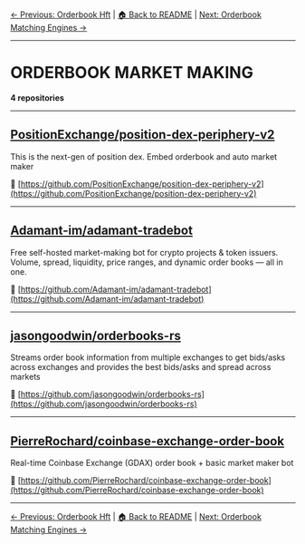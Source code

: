[← Previous: Orderbook Hft](orderbook-hft.txt) | [🏠 Back to README](../README.md) | [Next: Orderbook Matching Engines →](orderbook-matching-engines.txt)

---

# ORDERBOOK MARKET MAKING

**4 repositories**

---

## [PositionExchange/position-dex-periphery-v2](https://github.com/PositionExchange/position-dex-periphery-v2)

This is the next-gen of position dex. Embed orderbook and auto market maker

🔗 [https://github.com/PositionExchange/position-dex-periphery-v2](https://github.com/PositionExchange/position-dex-periphery-v2)

---

## [Adamant-im/adamant-tradebot](https://github.com/Adamant-im/adamant-tradebot)

Free self-hosted market-making bot for crypto projects & token issuers. Volume, spread, liquidity, price ranges, and dynamic order books — all in one.

🔗 [https://github.com/Adamant-im/adamant-tradebot](https://github.com/Adamant-im/adamant-tradebot)

---

## [jasongoodwin/orderbooks-rs](https://github.com/jasongoodwin/orderbooks-rs)

Streams order book information from multiple exchanges to get bids/asks across exchanges and provides the best bids/asks and spread across markets

🔗 [https://github.com/jasongoodwin/orderbooks-rs](https://github.com/jasongoodwin/orderbooks-rs)

---

## [PierreRochard/coinbase-exchange-order-book](https://github.com/PierreRochard/coinbase-exchange-order-book)

Real-time Coinbase Exchange (GDAX) order book + basic market maker bot

🔗 [https://github.com/PierreRochard/coinbase-exchange-order-book](https://github.com/PierreRochard/coinbase-exchange-order-book)

---


[← Previous: Orderbook Hft](orderbook-hft.txt) | [🏠 Back to README](../README.md) | [Next: Orderbook Matching Engines →](orderbook-matching-engines.txt)
